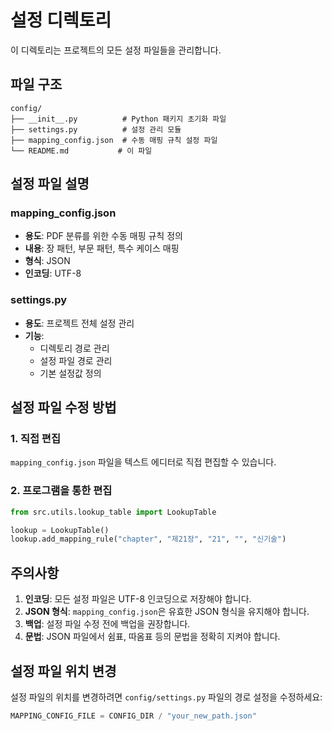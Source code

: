 # 설정 디렉토리

이 디렉토리는 프로젝트의 모든 설정 파일들을 관리합니다.

## 파일 구조

```
config/
├── __init__.py          # Python 패키지 초기화 파일
├── settings.py          # 설정 관리 모듈
├── mapping_config.json  # 수동 매핑 규칙 설정 파일
└── README.md           # 이 파일
```

## 설정 파일 설명

### mapping_config.json
- **용도**: PDF 분류를 위한 수동 매핑 규칙 정의
- **내용**: 장 패턴, 부문 패턴, 특수 케이스 매핑
- **형식**: JSON
- **인코딩**: UTF-8

### settings.py
- **용도**: 프로젝트 전체 설정 관리
- **기능**: 
  - 디렉토리 경로 관리
  - 설정 파일 경로 관리
  - 기본 설정값 정의

## 설정 파일 수정 방법

### 1. 직접 편집
`mapping_config.json` 파일을 텍스트 에디터로 직접 편집할 수 있습니다.

### 2. 프로그램을 통한 편집
```python
from src.utils.lookup_table import LookupTable

lookup = LookupTable()
lookup.add_mapping_rule("chapter", "제21장", "21", "", "신기술")
```

## 주의사항

1. **인코딩**: 모든 설정 파일은 UTF-8 인코딩으로 저장해야 합니다.
2. **JSON 형식**: `mapping_config.json`은 유효한 JSON 형식을 유지해야 합니다.
3. **백업**: 설정 파일 수정 전에 백업을 권장합니다.
4. **문법**: JSON 파일에서 쉼표, 따옴표 등의 문법을 정확히 지켜야 합니다.

## 설정 파일 위치 변경

설정 파일의 위치를 변경하려면 `config/settings.py` 파일의 경로 설정을 수정하세요:

```python
MAPPING_CONFIG_FILE = CONFIG_DIR / "your_new_path.json"
``` 